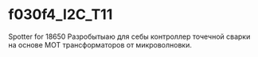 # f030f4_I2C_T11
Spotter for 18650
Разробытыаю для себы контроллер точечной сварки на основе МОТ трансформаторов от микроволновки.
